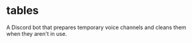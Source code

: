 # tables
A Discord bot that prepares temporary voice channels and cleans them when they aren't in use.
